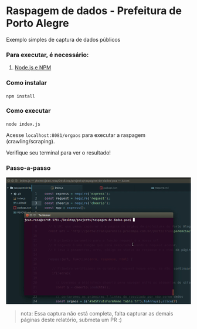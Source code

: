 # Raspagem de dados - Prefeitura de Porto Alegre
Exemplo simples de captura de dados públicos

### Para executar, é necessário:

1. [Node.js e NPM](https://nodejs.org/en/)

### Como instalar
`npm install`

### Como executar
`node index.js`

Acesse `localhost:8081/orgaos` para executar a raspagem (crawling/scraping).

Verifique seu terminal para ver o resultado!

### Passo-a-passo
<img src="como-rodar.gif" alt="Passo a passo de instalação da aplicação"/>


> nota: Essa captura não está completa, falta capturar as demais páginas deste relatório, submeta um PR :)
